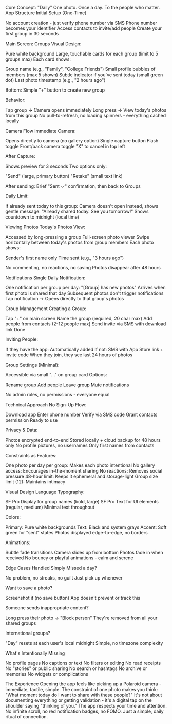 Core Concept: "Daily"
One photo. Once a day. To the people who matter.
App Structure
Initial Setup (One-Time)

No account creation - just verify phone number via SMS
Phone number becomes your identifier
Access contacts to invite/add people
Create your first group in 30 seconds

Main Screen: Groups
Visual Design:

Pure white background
Large, touchable cards for each group (limit to 5 groups max)
Each card shows:

Group name (e.g., "Family", "College Friends")
Small profile bubbles of members (max 5 shown)
Subtle indicator if you've sent today (small green dot)
Last photo timestamp (e.g., "2 hours ago")


Bottom: Simple "+" button to create new group

Behavior:

Tap group → Camera opens immediately
Long press → View today's photos from this group
No pull-to-refresh, no loading spinners - everything cached locally

Camera Flow
Immediate Camera:

Opens directly to camera (no gallery option)
Single capture button
Flash toggle
Front/back camera toggle
"X" to cancel in top left

After Capture:

Shows preview for 3 seconds
Two options only:

"Send" (large, primary button)
"Retake" (small text link)


After sending: Brief "Sent ✓" confirmation, then back to Groups

Daily Limit:

If already sent today to this group: Camera doesn't open
Instead, shows gentle message: "Already shared today. See you tomorrow!"
Shows countdown to midnight (local time)

Viewing Photos
Today's Photos View:

Accessed by long-pressing a group
Full-screen photo viewer
Swipe horizontally between today's photos from group members
Each photo shows:

Sender's first name only
Time sent (e.g., "3 hours ago")


No commenting, no reactions, no saving
Photos disappear after 48 hours

Notifications
Single Daily Notification:

One notification per group per day: "[Group] has new photos"
Arrives when first photo is shared that day
Subsequent photos don't trigger notifications
Tap notification → Opens directly to that group's photos

Group Management
Creating a Group:

Tap "+" on main screen
Name the group (required, 20 char max)
Add people from contacts (2-12 people max)
Send invite via SMS with download link
Done

Inviting People:

If they have the app: Automatically added
If not: SMS with App Store link + invite code
When they join, they see last 24 hours of photos

Group Settings (Minimal):

Accessible via small "..." on group card
Options:

Rename group
Add people
Leave group
Mute notifications


No admin roles, no permissions - everyone equal

Technical Approach
No Sign-Up Flow:

Download app
Enter phone number
Verify via SMS code
Grant contacts permission
Ready to use

Privacy & Data:

Photos encrypted end-to-end
Stored locally + cloud backup for 48 hours only
No profile pictures, no usernames
Only first names from contacts

Constraints as Features:

One photo per day per group: Makes each photo intentional
No gallery access: Encourages in-the-moment sharing
No reactions: Removes social pressure
48-hour limit: Keeps it ephemeral and storage-light
Group size limit (12): Maintains intimacy

Visual Design Language
Typography:

SF Pro Display for group names (bold, large)
SF Pro Text for UI elements (regular, medium)
Minimal text throughout

Colors:

Primary: Pure white backgrounds
Text: Black and system grays
Accent: Soft green for "sent" states
Photos displayed edge-to-edge, no borders

Animations:

Subtle fade transitions
Camera slides up from bottom
Photos fade in when received
No bouncy or playful animations - calm and serene

Edge Cases Handled Simply
Missed a day?

No problem, no streaks, no guilt
Just pick up whenever

Want to save a photo?

Screenshot it (no save button)
App doesn't prevent or track this

Someone sends inappropriate content?

Long press their photo → "Block person"
They're removed from all your shared groups

International groups?

"Day" resets at each user's local midnight
Simple, no timezone complexity

What's Intentionally Missing

No profile pages
No captions or text
No filters or editing
No read receipts
No "stories" or public sharing
No search or hashtags
No archive or memories
No widgets or complications

The Experience
Opening the app feels like picking up a Polaroid camera - immediate, tactile, simple. The constraint of one photo makes you think: "What moment today do I want to share with these people?" It's not about documenting everything or getting validation - it's a digital tap on the shoulder saying "thinking of you."
The app respects your time and attention. No infinite scroll, no red notification badges, no FOMO. Just a simple, daily ritual of connection.
